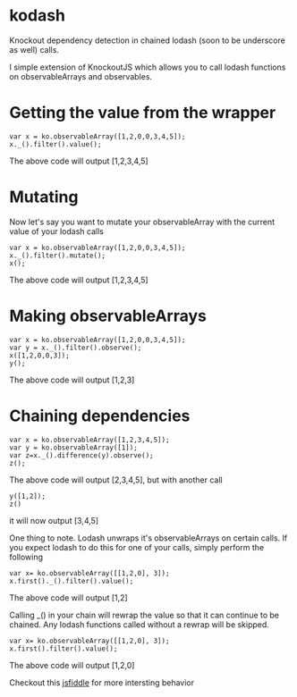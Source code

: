 kodash
======

Knockout dependency detection in chained lodash (soon to be underscore as well) calls.

I simple extension of KnockoutJS which allows you to call lodash functions on observableArrays and observables.


Getting the value from the wrapper
==================================
```
var x = ko.observableArray([1,2,0,0,3,4,5]);
x._().filter().value();
```
The above code will output [1,2,3,4,5]


Mutating
========
Now let's say you want to mutate your observableArray
with the current value of your lodash calls

```
var x = ko.observableArray([1,2,0,0,3,4,5]);
x._().filter().mutate();
x();
```
The above code will output [1,2,3,4,5]

Making observableArrays
==================
```
var x = ko.observableArray([1,2,0,0,3,4,5]);
var y = x._().filter().observe();
x([1,2,0,0,3]);
y();
```
The above code will output [1,2,3]

Chaining dependencies
=====================
```
var x = ko.observableArray([1,2,3,4,5]);
var y = ko.observableArray([1]);
var z=x._().difference(y).observe();
z();
```

The above code will output [2,3,4,5],
but with another call
```
y([1,2]);
z()
```
it will now output [3,4,5]

One thing to note. Lodash unwraps it's observableArrays on certain calls. If you expect lodash to do this for one of your calls, simply perform the following

```
var x= ko.observableArray([[1,2,0], 3]);
x.first()._().filter().value();
```
The above code will output [1,2]

Calling _() in your chain will rewrap the value so that it can continue to be chained. Any lodash functions called without a rewrap will be skipped.
```
var x= ko.observableArray([[1,2,0], 3]);
x.first().filter().value();
```
The above code will output [1,2,0]



Checkout this [jsfiddle](http://jsfiddle.net/FZek4/154/) for more intersting behavior
